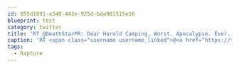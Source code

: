 ```yaml
---
id: 855d1891-a340-442e-925d-bda981515e16
blueprint: text
category: twitter
title: 'RT @DeathStarPR: Dear Harold Camping, Worst. Apocalypse. Ever. Regards, Everyone. #Rapture'
caption: 'RT <span class="username username_linked">@<a href="https://twitter.com/DeathStarPR" title="Death Star PR">DeathStarPR</a></span>: Dear Harold Camping, Worst. Apocalypse. Ever. Regards, Everyone. <span class="hashtag hashtag_local">#<a href="http://tweettemp.darylchymko.ca/?tag=rapture">Rapture</a>'
tags:
  - Rapture
---
```

